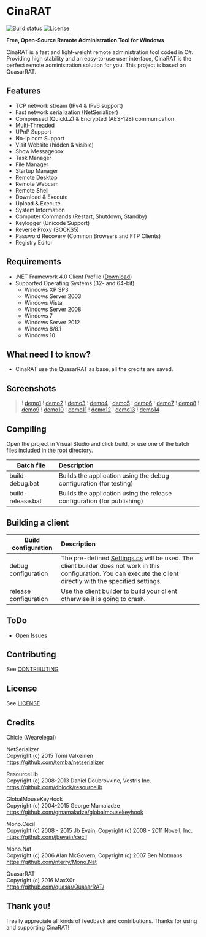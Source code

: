 CinaRAT
=========
[![Build status](https://ci.appveyor.com/api/projects/status/fu42uhll4e204cuq?svg=true)](https://ci.appveyor.com/project/wearelegal/cinarat) [![License](http://img.shields.io/badge/license-MIT-green.svg)](https://github.com/wearelegal/CinaRAT/blob/master/LICENSE)

**Free, Open-Source Remote Administration Tool for Windows**

CinaRAT is a fast and light-weight remote administration tool coded in C#. Providing high stability and an easy-to-use user interface, CinaRAT is the perfect remote administration solution for you. This project is based on QuasarRAT.

Features
---
* TCP network stream (IPv4 & IPv6 support)
* Fast network serialization (NetSerializer)
* Compressed (QuickLZ) & Encrypted (AES-128) communication
* Multi-Threaded
* UPnP Support
* No-Ip.com Support
* Visit Website (hidden & visible)
* Show Messagebox
* Task Manager
* File Manager
* Startup Manager
* Remote Desktop
* Remote Webcam
* Remote Shell
* Download & Execute
* Upload & Execute
* System Information
* Computer Commands (Restart, Shutdown, Standby)
* Keylogger (Unicode Support)
* Reverse Proxy (SOCKS5)
* Password Recovery (Common Browsers and FTP Clients)
* Registry Editor

Requirements
---
* .NET Framework 4.0 Client Profile ([Download](https://www.microsoft.com/en-us/download/details.aspx?id=24872))
* Supported Operating Systems (32- and 64-bit)
  * Windows XP SP3
  * Windows Server 2003
  * Windows Vista
  * Windows Server 2008
  * Windows 7
  * Windows Server 2012
  * Windows 8/8.1
  * Windows 10

What need I to know?
--
  * CinaRAT use the QuasarRAT as base, all the credits are saved.

Screenshots
--
>! [demo1](https://raw.githubusercontent.com/wearelegal/CinaRAT/master/docs/img/demo/demo1.png)
>! [demo2](https://raw.githubusercontent.com/wearelegal/CinaRAT/master/docs/img/demo/demo2.png)
>! [demo3](https://raw.githubusercontent.com/wearelegal/CinaRAT/master/docs/img/demo/demo3.png)
>! [demo4](https://raw.githubusercontent.com/wearelegal/CinaRAT/master/docs/img/demo/demo4.png)
>! [demo5](https://raw.githubusercontent.com/wearelegal/CinaRAT/master/docs/img/demo/demo5.png)
>! [demo6](https://raw.githubusercontent.com/wearelegal/CinaRAT/master/docs/img/demo/demo6.png)
>! [demo7](https://raw.githubusercontent.com/wearelegal/CinaRAT/master/docs/img/demo/demo7.png)
>! [demo8](https://raw.githubusercontent.com/wearelegal/CinaRAT/master/docs/img/demo/demo8.png)
>! [demo9](https://raw.githubusercontent.com/wearelegal/CinaRAT/master/docs/img/demo/demo9.png)
>! [demo10](https://raw.githubusercontent.com/wearelegal/CinaRAT/master/docs/img/demo/demo10.png)
>! [demo11](https://raw.githubusercontent.com/wearelegal/CinaRAT/master/docs/img/demo/demo11.png)
>! [demo12](https://raw.githubusercontent.com/wearelegal/CinaRAT/master/docs/img/demo/demo12.png)
>! [demo13](https://raw.githubusercontent.com/wearelegal/CinaRAT/master/docs/img/demo/demo13.png)
>! [demo14](https://raw.githubusercontent.com/wearelegal/CinaRAT/master/docs/img/demo/demo14.png)

Compiling
---
Open the project in Visual Studio and click build, or use one of the batch files included in the root directory.

| Batch file        | Description
| ----------------- |:-------------
| build-debug.bat   | Builds the application using the debug configuration (for testing)
| build-release.bat | Builds the application using the release configuration  (for publishing)

Building a client
---
| Build configuration         | Description
| ----------------------------|:-------------
| debug configuration         | The pre-defined [Settings.cs](/Client/Config/Settings.cs) will be used. The client builder does not work in this configuration. You can execute the client directly with the specified settings.
| release configuration       | Use the client builder to build your client otherwise it is going to crash.

ToDo
---
* [Open Issues](https://github.com/wearelegal/CinaRAT/issues)

Contributing
---
See [CONTRIBUTING](/CONTRIBUTING.md)

License
---
See [LICENSE](/LICENSE.md)

Credits
---
Chicle (Wearelegal)

NetSerializer  
Copyright (c) 2015 Tomi Valkeinen  
https://github.com/tomba/netserializer

ResourceLib  
Copyright (c) 2008-2013 Daniel Doubrovkine, Vestris Inc.  
https://github.com/dblock/resourcelib

GlobalMouseKeyHook  
Copyright (c) 2004-2015 George Mamaladze  
https://github.com/gmamaladze/globalmousekeyhook

Mono.Cecil  
Copyright (c) 2008 - 2015 Jb Evain, Copyright (c) 2008 - 2011 Novell, Inc.  
https://github.com/jbevain/cecil

Mono.Nat  
Copyright (c) 2006 Alan McGovern, Copyright (c) 2007 Ben Motmans  
https://github.com/nterry/Mono.Nat

QuasarRAT  
Copyright (c) 2016 MaxX0r  
https://github.com/quasar/QuasarRAT/

Thank you!
---
I really appreciate all kinds of feedback and contributions. Thanks for using and supporting CinaRAT!
